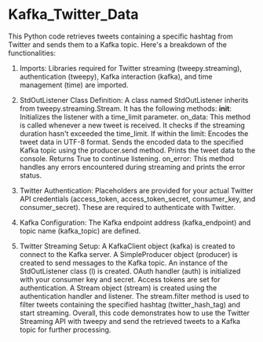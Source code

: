 ﻿# Kafka_Twitter_Data

This Python code retrieves tweets containing a specific hashtag from Twitter and sends them to a Kafka topic. Here's a breakdown of the functionalities:

1. Imports: Libraries required for Twitter streaming (tweepy.streaming), authentication (tweepy), Kafka interaction (kafka), and time management (time) are imported.


2. StdOutListener Class Definition: A class named StdOutListener inherits from tweepy.streaming.Stream. It has the following methods:
__init__: Initializes the listener with a time_limit parameter.
on_data: This method is called whenever a new tweet is received. It checks if the streaming duration hasn't exceeded the time_limit. If within the limit:
Encodes the tweet data in UTF-8 format.
Sends the encoded data to the specified Kafka topic using the producer.send method.
Prints the tweet data to the console.
Returns True to continue listening.
on_error: This method handles any errors encountered during streaming and prints the error status.


3. Twitter Authentication: Placeholders are provided for your actual Twitter API credentials (access_token, access_token_secret, consumer_key, and consumer_secret). These are required to authenticate with Twitter.


4. Kafka Configuration: The Kafka endpoint address (kafka_endpoint) and topic name (kafka_topic) are defined.


5. Twitter Streaming Setup: A KafkaClient object (kafka) is created to connect to the Kafka server.
A SimpleProducer object (producer) is created to send messages to the Kafka topic.
An instance of the StdOutListener class (l) is created.
OAuth handler (auth) is initialized with your consumer key and secret.
Access tokens are set for authentication.
A Stream object (stream) is created using the authentication handler and listener.
The stream.filter method is used to filter tweets containing the specified hashtag (twitter_hash_tag) and start streaming.
Overall, this code demonstrates how to use the Twitter Streaming API with tweepy and send the retrieved tweets to a Kafka topic for further processing.
